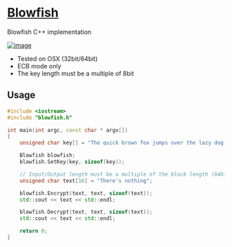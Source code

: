 # [Blowfish](https://github.com/ddokkaebi/Blowfish)

Blowfish C++ implementation

[![image](http://i.creativecommons.org/p/zero/1.0/88x31.png)](http://creativecommons.org/publicdomain/zero/1.0/)

- Tested on OSX (32bit/64bit)
- ECB mode only
- The key length must be a multiple of 8bit

## Usage

```cpp
#include <iostream>
#include "blowfish.h"

int main(int argc, const char * argv[])
{
    unsigned char key[] = "The quick brown fox jumps over the lazy dog.";

    Blowfish blowfish;
    blowfish.SetKey(key, sizeof(key));

    // Input/Output length must be a multiple of the block length (64bit)
    unsigned char text[16] = "There's nothing";

    blowfish.Encrypt(text, text, sizeof(text));
    std::cout << text << std::endl;

    blowfish.Decrypt(text, text, sizeof(text));
    std::cout << text << std::endl;

    return 0;
}
```

